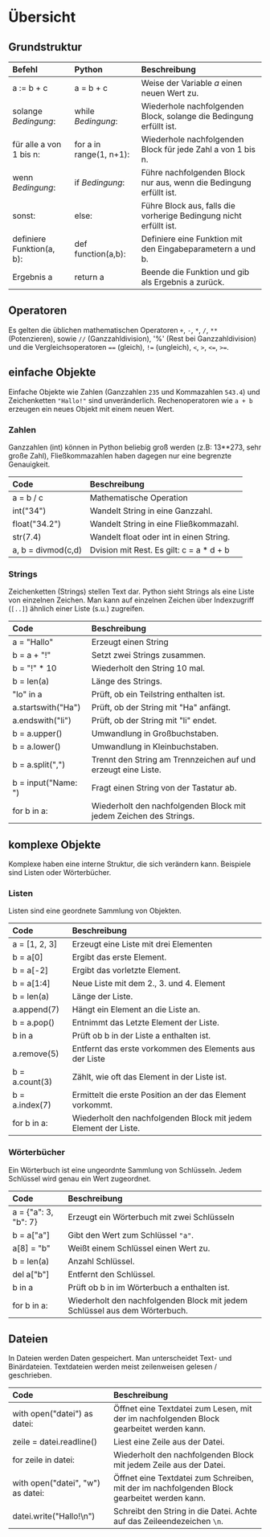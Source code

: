 # Übersicht

## Grundstruktur

| Befehl        | Python          | Beschreibung |
|:-------------|:------------------|:------|
| a := b + c        | a = b + c | Weise der Variable _a_ einen neuen Wert zu.  |
| solange _Bedingung_: | while _Bedingung_: | Wiederhole nachfolgenden Block, solange die Bedingung erfüllt ist.  |
| für alle a von 1 bis n: | for a in range(1, n+1): | Wiederhole nachfolgenden Block für jede Zahl a von 1 bis n.   |
| wenn _Bedingung_:   | if _Bedingung_: | Führe nachfolgenden Block nur aus, wenn die Bedingung erfüllt ist.  |
| sonst:         | else: | Führe Block aus, falls die vorherige Bedingung nicht erfüllt ist. |
| definiere Funktion(a, b): | def function(a,b): | Definiere eine Funktion mit den Eingabeparametern a und b. |
| Ergebnis a | return a | Beende die Funktion und gib als Ergebnis a zurück. |

## Operatoren
Es gelten die üblichen mathematischen Operatoren `+`, `-`, `*`, `/`, `**` (Potenzieren),
sowie `//` (Ganzzahldivision), '%' (Rest bei Ganzzahldivision)
und die Vergleichsoperatoren `==` (gleich), `!=` (ungleich), `<`, `>`, `<=`, `>=`.

## einfache Objekte
Einfache Objekte wie Zahlen (Ganzzahlen `235` und Kommazahlen `543.4`) und Zeichenketten `"Hallo!"`
sind unveränderlich. Rechenoperatoren wie `a + b` erzeugen ein neues Objekt mit einem neuen Wert.

### Zahlen
Ganzzahlen (int) können in Python beliebig groß werden (z.B: 13**273, sehr große Zahl), Fließkommazahlen
haben dagegen nur eine begrenzte Genauigkeit.

| Code         | Beschreibung |
|:-------------|:------------------|
| a = b / c    | Mathematische Operation |
| int("34")    | Wandelt String in eine Ganzzahl.      |
| float("34.2") | Wandelt String in eine Fließkommazahl.  |
| str(7.4)  | Wandelt float oder int in einen String. |
| a, b = divmod(c,d)   | Dvision mit Rest. Es gilt: c = a * d + b |

### Strings
Zeichenketten (Strings) stellen Text dar. Python sieht Strings als eine Liste von einzelnen Zeichen.
Man kann auf einzelnen Zeichen über Indexzugriff (`[..]`) ähnlich einer Liste (s.u.) zugreifen.

| Code         | Beschreibung |
|:-------------|:------------------|
| a = "Hallo"    | Erzeugt einen String |
| b = a + "!"    | Setzt zwei Strings zusammen.      |
| b = "!" * 10   | Wiederholt den String 10 mal. |
| b = len(a)   | Länge des Strings. |
| "lo" in a      | Prüft, ob ein Teilstring enthalten ist. |
| a.startswith("Ha") | Prüft, ob der String mit "Ha" anfängt. |
| a.endswith("li") | Prüft, ob der String mit "li" endet. |
| b = a.upper() | Umwandlung in Großbuchstaben. |
| b = a.lower() | Umwandlung in Kleinbuchstaben. |
| b = a.split(",") | Trennt den String am Trennzeichen auf und erzeugt eine Liste. |
| b = input("Name: ") | Fragt einen String von der Tastatur ab. |
| for b in a:  | Wiederholt den nachfolgenden Block mit jedem Zeichen des Strings. |


## komplexe Objekte
Komplexe haben eine interne Struktur, die sich verändern kann. Beispiele sind Listen oder Wörterbücher.

### Listen
Listen sind eine geordnete Sammlung von Objekten.

| Code         | Beschreibung |
|:-------------|:------------------|
| a = [1, 2, 3]    | Erzeugt eine Liste mit drei Elementen |
| b = a[0]         | Ergibt das erste Element.      |
| b = a[-2]        | Ergibt das vorletzte Element.  |
| b = a[1:4]   | Neue Liste mit dem 2., 3. und 4. Element |
| b = len(a)   | Länge der Liste. |
| a.append(7)  | Hängt ein Element an die Liste an. |
| b = a.pop()      | Entnimmt das Letzte Element der Liste. |
| b in a       | Prüft ob b in der Liste a enthalten ist. |
| a.remove(5)  | Entfernt das erste vorkommen des Elements aus der Liste |
| b = a.count(3) | Zählt, wie oft das Element in der Liste ist. |
| b = a.index(7) | Ermittelt die erste Position an der das Element vorkommt. |
| for b in a:  | Wiederholt den nachfolgenden Block mit jedem Element der Liste. |

### Wörterbücher
Ein Wörterbuch ist eine ungeordnte Sammlung von Schlüsseln. Jedem Schlüssel wird genau ein Wert zugeordnet.

| Code         | Beschreibung |
|:-------------|:------------------|
| a = {"a": 3, "b": 7}    | Erzeugt ein Wörterbuch mit zwei Schlüsseln |
| b = a["a"]         | Gibt den Wert zum Schlüssel `"a"`.      |
| a[8] = "b"  | Weißt einem Schlüssel einen Wert zu. |
| b = len(a)   | Anzahl Schlüssel. |
| del a["b"]     | Entfernt den Schlüssel. |
| b in a       | Prüft ob b in im Wörterbuch a enthalten ist. |
| for b in a:  | Wiederholt den nachfolgenden Block mit jedem Schlüssel aus dem Wörterbuch. |

## Dateien
In Dateien werden Daten gespeichert. Man unterscheidet Text- und Binärdateien.
Textdateien werden meist zeilenweisen gelesen / geschrieben.

| Code         | Beschreibung |
|:-------------|:------------------|
| with open("datei") as datei:    | Öffnet eine Textdatei zum Lesen, mit der im nachfolgenden Block gearbeitet werden kann. |
| zeile = datei.readline()        | Liest eine Zeile aus der Datei.      |
| for zeile in datei:  | Wiederholt den nachfolgenden Block mit jedem Zeile aus der Datei. |
| with open("datei", "w") as datei:    | Öffnet eine Textdatei zum Schreiben, mit der im nachfolgenden Block gearbeitet werden kann. |
| datei.write("Hallo!\n") | Schreibt den String in die Datei. Achte auf das Zeileendezeichen `\n`. |
